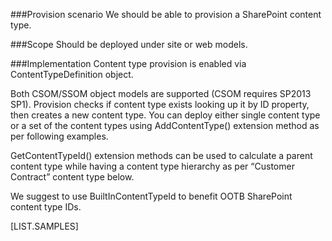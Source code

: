 ﻿<properties 
	  pageTitle="ContentTypeDefinition" 
    pageName="ContentTypeDefinition"
        parentPageId="spmeta2/definitions/sharepoint-foundation"
/>

###Provision scenario
We should be able to provision a SharePoint content type.

###Scope
Should be deployed under site or web models.

###Implementation
Content type provision is enabled via ContentTypeDefinition object.

Both CSOM/SSOM object models are supported (CSOM requires SP2013 SP1). Provision checks if content type exists looking up it by ID property, then creates a new content type. You can deploy either single content type or a set of the content types using AddContentType() extension method as per following examples.

GetContentTypeId() extension methods can be used to calculate a parent content type while having a content type hierarchy as per “Customer Contract” content type below.

We suggest to use BuiltInContentTypeId to benefit OOTB SharePoint content type IDs.

[LIST.SAMPLES]
